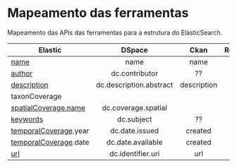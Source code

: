 # Mapeamento das ferramentas

Mapeamento das APIs das ferramentas para a estrutura do ElasticSearch.

| Elastic  | DSpace | Ckan | ResourceSpace | Geonode | 
| ------------- | :---: | :---: | :---: | :---: | 
| [name](http://schema.org/name)  | name  | name | field8 | title |
| [author](http://schema.org/author) | dc.contributor | ?? |  |  |
| [description](http://schema.org/description)  | dc.description.abstract | description |  | abstract 
| taxonCoverage  | |  |  |  |
| [spatialCoverage.name](https://schema.org/spatialCoverage)  | dc.coverage.spatial |  |  |  |
| [keywords](http://schema.org/keywords)  | dc.subject | ?? |  |  |
| [temporalCoverage](https://schema.org/temporalCoverage).year  | dc.date.issued | created | field12 |  date |
| [temporalCoverage](https://schema.org/temporalCoverage).date  | dc.date.available | created | field12 |  date |
| [url](https://schema.org/url)  | dc.identifier.uri | url |  | distribution_url |

